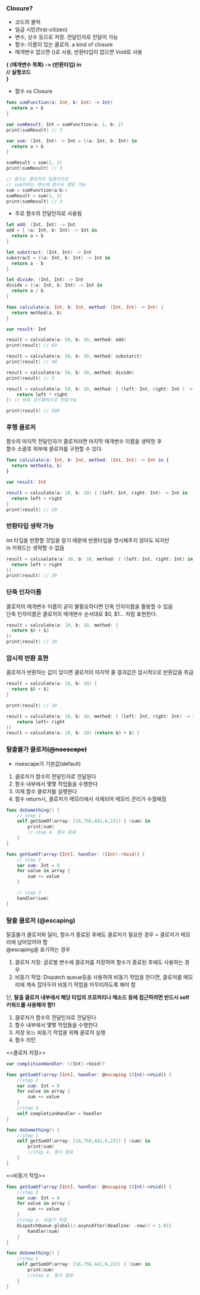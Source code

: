 ### Closure? 
* 코드의 블럭
* 일급 시민(first-citizen)
* 변수, 상수 등으로 저장. 전달인자로 전달이 가능
* 함수: 이름이 있는 클로저. a kind of closure
* 매개변수 없으면 ()로 사용, 반환타입이 없으면 Void로 사용

**{ (매개변수 목록) -> (반환타입) in  
   // 실행코드  
}**

* 함수 vs Closure

```swift
func sumFunction(a: Int, b: Int) -> Int{
  return a + b
}

var sumResult: Int = sumFunction(a: 1, b: 2)
print(sumResult) // 3

var sum: (Int, Int) -> Int = {(a: Int, b: Int) in
  return a + b 
}

sumResult = sum(1, 2)
print(sumResult) // 3

// 함수는 클로저의 일종이므로
// sum이라는 변수에 함수도 할당 가능
sum = sumFunction(a:b:)
sumResult = sum(1, 2)
print(sumResult) // 3
```

* 주로 함수의 전달인자로 사용됨

```swift
let add: (Int, Int) -> Int 
add = { (a: Int, b: Int) -> Int in
  return a + b
}

let substract: (Int, Int) -> Int
substract = {(a: Int, b: Int) -> Int in 
  return a - b
}

let divide: (Int, Int) -> Int 
divide = {(a: Int, b: Int) -> Int in
  return a / b
}

func calculate(a: Int, b: Int, method: (Int, Int) -> Int) {
  return method(a, b)
}

var result: Int

result = calculate(a: 50, b: 10, method: add)
print(result) // 60

result = calculate(a: 50, b: 10, method: substarct)
print(result) // 40

result = calculate(a: 50, b: 10, method: divide)
print(result) // 5

result = calculate(a: 50, b: 10, method: { (left: Int, right: Int ) -> Int in
    return left * right
}) // 바로 코드블럭으로 전달가능 

print(result) // 500 
```

### 후행 클로저
함수의 마지막 전달인자가 클로저라면 마지막 매개변수 이름을 생략한 후  
함수 소괄호 외부에 클로저를 구현할 수 있다.
```swift
func calculate(a: Int, b: Int, method: (Int, Int) -> Int in {
  return method(a, b)
}

var result: Int

result = calculate(a: 10, b: 10) { (left: Int, right: Int) -> Int in
  return left + right 
}
print(result) // 20
```

### 반환타입 생략 가능
Int 타입을 반환할 것임을 알기 때문에 반환타입을 명시해주지 않아도 되지만  
in 키워드는 생략할 수 없음

```swift
result = calcualate(a: 10, b: 10, method: { (left: Int, right: Int) in 
  return left + right
})
print(result) // 20
```

### 단축 인자이름
클로저의 매개변수 이름이 굳이 불필요하다면 단축 인자이름을 활용할 수 있음  
단축 인자이름은 클로저의 매개변수 순서대로 $0, $1... 처럼 표현한다.

```swift
result = calculate(a: 10, b: 10, method: {
  return $0 + $1
})
print(result) // 20
```
### 암시적 반환 표현
클로저가 반환하는 값이 있다면 클로저의 마지막 줄 결과값은 암시적으로 반환값을 취급

```swift
result = calculate(a: 10, b: 10) {
  return $0 + $1
}

print(result) // 20

result = calculate(a: 10, b: 10, method: { (left: Int, right: Int) -> Int in 
    return left+ right
})
result = calculate(a: 10, b: 10) {return $0 + $1 }

```

### 탈출불가 클로저~~(@noescape)~~
* noescape가 기본값(default)
1. 클로저가 함수의 전달인자로 전달된다  
2. 함수 내부에서 몇몇 작업들을 수행한다   
3. 이제 함수 클로저를 실행한다   
4. 함수 return시, 클로저가 메모리에서 삭제되어 메모리 관리가 수월해짐

```swift
func doSomething() {
    // step 1
    self.getSumOf(array: [16,756,442,6,23]) { (sum) in
        print(sum)
        // step 4. 함수 종료
    }
}

func getSumOf(array:[Int], handler: ((Int)->Void)) {
    // step 2
    var sum: Int = 0
    for value in array {
        sum += value
    }

    // step 3
    handler(sum)
}
```

### 탈출 클로저 (@escaping)
탈출불가 클로저와 달리, 함수가 종료된 후에도 클로저가 필요한 경우 = 클로저가 메모리에 남아있어야 함  
@escaping을 표기하는 경우   
1. 클로저 저장: 글로벌 변수에 클로저를 저장하여 함수가 종료된 후에도 사용하는 경우  
2. 비동기 작업: Dispatch queue등을 사용하여 비동기 작업을 한다면, 클로저를 메모리에 계속 잡아두어 비동기 작업을 마무리하도록 해야 함   

단, **탈출 클로저 내부에서 해당 타입의 프로퍼티나 메소드 등에 접근하려면 반드시 self 키워드를 사용해야 함!!**    

1. 클로저가 함수의 전달인자로 전달된다  
2. 함수 내부에서 몇몇 작업들을 수행한다  
3. 저장 또느 비동기 작업을 위해 클로저 실행   
4. 함수 리턴   

<<클로저 저장>>
```swift
var complitionHandler: ((Int)->Void)?

func getSumOf(array:[Int], handler: @escaping ((Int)->Void)) {
    //step 2
    var sum: Int = 0
    for value in array {
        sum += value
    }
    //step 3
    self.completionHandler = handler
}

func doSomething() {
    //step 1
    self.getSumOf(array: [16,756,442,6,23]) { (sum) in
        print(sum)
        //step 4. 함수 종료
    }
}
```

<<비동기 작업>>
```swift
func getSumOf(array:[Int], handler: @escaping ((Int)->Void)) {
    //step 2
    var sum: Int = 0
    for value in array {
        sum += value
    }
    //step 3. 비동기 작업
    DispatchQueue.global().asyncAfter(deadline: .now() + 1.0){
        handler(sum)
    }
}

func doSomething() {
    //step 1
    self.getSumOf(array: [16,756,442,6,23]) { (sum) in
        print(sum)
        //step 4. 함수 종료
    }
}
```

